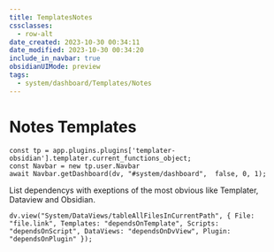 ```yaml
---
title: TemplatesNotes
cssclasses:
  - row-alt
date_created: 2023-10-30 00:34:11
date_modified: 2023-10-30 00:34:20
include_in_navbar: true
obsidianUIMode: preview
tags:
  - system/dashboard/Templates/Notes
---
```

# Notes Templates

```dataviewjs
const tp = app.plugins.plugins['templater-obsidian'].templater.current_functions_object;
const Navbar = new tp.user.Navbar
await Navbar.getDashboard(dv, "#system/dashboard", 	false, 0, 1);
```

List dependencys with exeptions of the most obvious like Templater, Dataview and Obsidian.

```dataviewjs
dv.view("System/DataViews/tableAllFilesInCurrentPath", { File: "file.link",	Templates: "dependsOnTemplate", Scripts: "dependsOnScript", DataViews: "dependsOnDvView", Plugin: "dependsOnPlugin" });
```



